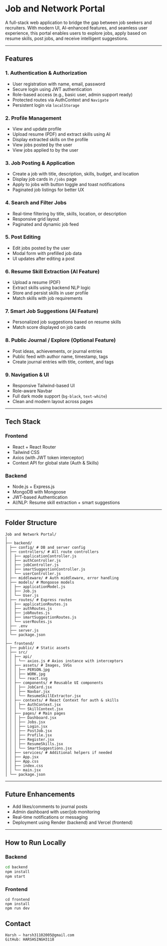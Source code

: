 # Job and Network Portal

A full-stack web application to bridge the gap between job seekers and recruiters. With modern UI, AI-enhanced features, and seamless user experience, this portal enables users to explore jobs, apply based on resume skills, post jobs, and receive intelligent suggestions.

---

##  Features

### 1. Authentication & Authorization
- User registration with name, email, password
- Secure login using JWT authentication
- Role-based access (e.g., basic user, admin support ready)
- Protected routes via AuthContext and `Navigate`
- Persistent login via `localStorage`

### 2. Profile Management
- View and update profile
- Upload resume (PDF) and extract skills using AI
- Display extracted skills on the profile
- View jobs posted by the user
- View jobs applied to by the user

### 3. Job Posting & Application
- Create a job with title, description, skills, budget, and location
- Display job cards in `/jobs` page
- Apply to jobs with button toggle and toast notifications
- Paginated job listings for better UX

### 4. Search and Filter Jobs
- Real-time filtering by title, skills, location, or description
- Responsive grid layout
- Paginated and dynamic job feed

### 5. Post Editing
- Edit jobs posted by the user
- Modal form with prefilled job data
- UI updates after editing a post

### 6. Resume Skill Extraction (AI Feature)
- Upload a resume (PDF)
- Extract skills using backend NLP logic
- Store and persist skills in user profile
- Match skills with job requirements

### 7. Smart Job Suggestions (AI Feature)
- Personalized job suggestions based on resume skills
- Match score displayed on job cards

### 8. Public Journal / Explore (Optional Feature)
- Post ideas, achievements, or journal entries
- Public feed with author name, timestamp, tags
- Create journal entries with title, content, and tags

### 9. Navigation & UI
- Responsive Tailwind-based UI
- Role-aware Navbar
- Full dark mode support (`bg-black`, `text-white`)
- Clean and modern layout across pages

---

##  Tech Stack

### Frontend
- React + React Router
- Tailwind CSS
- Axios (with JWT token interceptor)
- Context API for global state (Auth & Skills)

### Backend
- Node.js + Express.js
- MongoDB with Mongoose
- JWT-based Authentication
- AI/NLP: Resume skill extraction + smart suggestions

---

##  Folder Structure
```
Job and Network Portal/
│
├── backend/
│ ├── config/ # DB and server config
│ ├── controllers/ # All route controllers
│ │ ├── applicationController.js
│ │ ├── authController.js
│ │ ├── jobController.js
│ │ ├── smartSuggestionController.js
│ │ └── userController.js
│ ├── middleware/ # Auth middleware, error handling
│ ├── models/ # Mongoose models
│ │ ├── applicationModel.js
│ │ ├── Job.js
│ │ └── User.js
│ ├── routes/ # Express routes
│ │ ├── applicationRoutes.js
│ │ ├── authRoutes.js
│ │ ├── jobRoutes.js
│ │ ├── smartSuggestionRoutes.js
│ │ └── userRoutes.js
│ ├── .env
│ ├── server.js
│ └── package.json
│
├── frontend/
│ ├── public/ # Static assets
│ ├── src/
│ │ ├── api/
│ │ │ └── axios.js # Axios instance with interceptors
│ │ ├── assets/ # Images, SVGs
│ │ │ ├── PERSON.jpg
│ │ │ ├── WORK.jpg
│ │ │ └── react.svg
│ │ ├── components/ # Reusable UI components
│ │ │ ├── JobCard.jsx
│ │ │ ├── Navbar.jsx
│ │ │ └── ResumeSkillExtractor.jsx
│ │ ├── contexts/ # React Context for auth & skills
│ │ │ ├── AuthContext.jsx
│ │ │ └── SkillContext.jsx
│ │ ├── pages/ # Main pages
│ │ │ ├── Dashboard.jsx
│ │ │ ├── Jobs.jsx
│ │ │ ├── Login.jsx
│ │ │ ├── PostJob.jsx
│ │ │ ├── Profile.jsx
│ │ │ ├── Register.jsx
│ │ │ ├── ResumeSkills.jsx
│ │ │ └── SmartSuggestions.jsx
│ │ ├── services/ # Additional helpers if needed
│ │ ├── App.jsx
│ │ ├── App.css
│ │ ├── index.css
│ │ └── main.jsx
│ └── package.json
```

---

##  Future Enhancements
- Add likes/comments to journal posts
- Admin dashboard with user/job monitoring
- Real-time notifications or messaging
- Deployment using Render (backend) and Vercel (frontend)

---

##  How to Run Locally

### Backend
```bash
cd backend
npm install
npm start
```
### Frontend
```
cd frontend
npm install
npm run dev
```

## Contact
```
Harsh – harsh31102005@gmail.com
GitHub: HARSHSINGH3118
```
